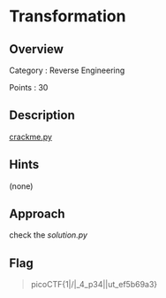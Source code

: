# Transformation

## Overview
Category : Reverse Engineering

Points : 30

## Description

[crackme.py](https://mercury.picoctf.net/static/2ff6c888060f14af5db1232e319547c9/crackme.py)

## Hints

(none)

## Approach
check the *solution.py*

## Flag

> picoCTF{1|\/|_4_p34|\|ut_ef5b69a3}